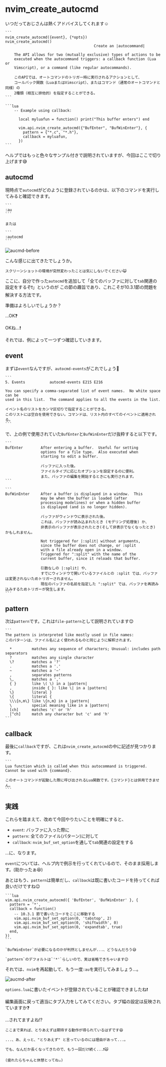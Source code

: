 # nvim_create_autocmd

いつだっておじさんは熱くアドバイスしてくれます☺️

~~~admonish info title=":h nvim_create_autocmd"
```
nvim_create_autocmd({event}, {*opts})                   nvim_create_autocmd()
                                        Create an |autocommand|

    The API allows for two (mutually exclusive) types of actions to be
    executed when the autocommand triggers: a callback function (Lua or
    Vimscript), or a command (like regular autocommands).

    このAPIでは、オートコマンドのトリガー時に実行されるアクションとして、
    コールバック関数（LuaまたはVimscript）、またはコマンド（通常のオートコマンドと同様）の
    2種類（相互に排他的）を指定することができる。
```

```lua
    -- Example using callback:

      local myluafun = function() print("This buffer enters") end

      vim.api.nvim_create_autocmd({"BufEnter", "BufWinEnter"}, {
        pattern = {"*.c", "*.h"},
        callback = myluafun,
      })
```
~~~

ヘルプではもっと色々なサンプル付きで説明されていますが、今回はここで切り上げます😅

## autocmd

現時点で`autocmd`がどのように登録されているのかは、以下のコマンドを実行してみると確認できます。

~~~admonish quote 
```
:au
```

または

```
:autocmd
```
~~~

![aucmd-before](img/aucmd-before.png)

こんな感じに出てきたでしょうか。

```admonish note
スクリーンショットの環境が突然変わったことは気にしないでください😺
```

ここに、自分で作った`autocmd`を追加して「全てのバッファに対して`tab`関連の設定をするぞ❗」というのが
この節の趣旨であり、これこそが10.3.1節の問題を解決する方法です。

準備はよろしいでしょうか？

...OK❓

OKね...❗

それでは、例によって一つずつ確認していきます。

## event

まずは`event`なんですが、`autocmd-events`がこれでしょう🤔

~~~admonish info title=":h autocmd-events"
```
5. Events           autocmd-events E215 E216

You can specify a comma-separated list of event names.  No white space can be
used in this list.  The command applies to all the events in the list.

イベント名のリストをカンマ区切りで指定することができる。
このリストには空白を使用できない。コマンドは、リスト内のすべてのイベントに適用される。
```
~~~

で、上の例で使用されていた`BufEnter`と`BufWinEnter`だけ抜粋すると以下です。

~~~admonish info title=":h BufEnter"
```
BufEnter        After entering a buffer.  Useful for setting
                options for a file type.  Also executed when
                starting to edit a buffer.

                バッファに入った後。
                ファイルタイプに応じたオプションを設定するのに便利。
                また、バッファの編集を開始するときにも実行されます。
```
~~~

~~~admonish info title=":h BufWinEnter"
```
BufWinEnter     After a buffer is displayed in a window.  This
                may be when the buffer is loaded (after
                processing modelines) or when a hidden buffer
                is displayed (and is no longer hidden).

                バッファがウィンドウに表示された後。
                これは、バッファが読み込まれたとき (モデリング処理後) か、
                非表示のバッファが表示されたとき(そして非表示でなくなったとき) かもしれません。

                Not triggered for |:split| without arguments,
                since the buffer does not change, or :split
                with a file already open in a window.
                Triggered for ":split" with the name of the
                current buffer, since it reloads that buffer.

                引数なしの |:split| や、
                すでにウィンドウで開いているファイルとの :split では、バッファは変更されないためトリガーされません。
                現在のバッファの名前を指定した ":split" では、バッファを再読み込みするためトリガーが発生します。
```
~~~

## pattern

次は`pattern`です。これは`file-pattern`として説明されています😌

~~~admonish info title=":h file-pattern"
```
The pattern is interpreted like mostly used in file names:
このパターンは、ファイル名によく使われるものと同じように解釈されます。

  *         matches any sequence of characters; Unusual: includes path separators
  ?         matches any single character
  \?        matches a '?'
  .         matches a '.'
  ~         matches a '~'
  ,         separates patterns
  \,        matches a ','
  { }       like \( \) in a |pattern|
  ,         inside { }: like \| in a |pattern|
  \}        literal }
  \{        literal {
  \\\{n,m\} like \{n,m} in a |pattern|
  \         special meaning like in a |pattern|
  [ch]      matches 'c' or 'h'
  [^ch]     match any character but 'c' and 'h'
```
~~~

## callback

最後に`callback`ですが、これは`nvim_create_autocmd`の中に記述が見つかります。

~~~admonish info title=":h nvim_create_autocmd"
```
Lua function which is called when this autocommand is triggered. Cannot be used with {command}.

このオートコマンドが起動した際に呼び出されるLua関数です。{コマンド}とは併用できません。
```
~~~

## 実践

これらを踏まえて、改めて今回やりたいことを明確にすると、

- `event`: バッファに入った際に
- `pattern`: 全てのファイル(パターン)に対して
- `callback`: `nvim_buf_set_option`を通して`tab`関連の設定をする

...に、なります。

`event`については、ヘルプ内で例示を行ってくれているので、そのまま採用します。(助かったぁ😆)

あとはもう、`pattern`は簡単だし、`callback`は既に書いたコードを持ってくれば良いだけですね😉

~~~admonish example title="options.lua"
```lua
vim.api.nvim_create_autocmd({ 'BufEnter', 'BufWinEnter' }, {
  pattern = '*',
  callback = function()
    -- 10.3.1 節で書いたコードをここに移動する
    vim.api.nvim_buf_set_option(0, 'tabstop', 2)
    vim.api.nvim_buf_set_option(0, 'shiftwidth', 0)
    vim.api.nvim_buf_set_option(0, 'expandtab', true)
  end,
})
```
~~~

```admonish note
`BufWinEnter`が必要になるのかが判然としませんが...、どうなんだろう😅
```

~~~admonish tip
`pattern`のデフォルトは`'*'`らしいので、実は省略できちゃいます😉
~~~

それでは、`nvim`を再起動して、もう一度`:au`を実行してみましょう...。

![aucmd-after](img/aucmd-after.png)

`options.lua`に書いたイベントが登録されていることが確認できましたね❗

編集画面に戻って適当にタブ入力をしてみてください。タブ幅の設定は反映されていますか❓

...されてますよね⁉️

```admonish success
ここまで来れば、とりあえずは期待する動作が得られているはずです😆

...、あ、えっと、"とりあえず" と言っているのには理由があって...。

でも、なんだか長くなってきたので、もう一回だけ続く...❗🙀

(疲れたらちゃんと休憩とってね☕)
```

